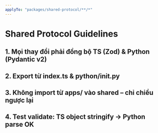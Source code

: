 ```yaml
---
applyTo: "packages/shared-protocol/**/*"
---
```


# Shared Protocol Guidelines

## 1. Mọi thay đổi phải đồng bộ TS (Zod) & Python (Pydantic v2)
## 2. Export từ index.ts & python/__init__.py
## 3. Không import từ apps/ vào shared – chỉ chiều ngược lại
## 4. Test validate: TS object stringify → Python parse OK